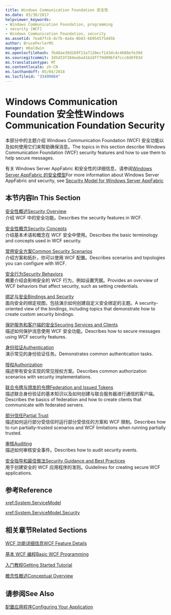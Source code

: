 ```yaml
---
title: Windows Communication Foundation 安全性
ms.date: 03/30/2017
helpviewer_keywords:
- Windows Communication Foundation, programming
- security [WCF]
- Windows Communication Foundation, security
ms.assetid: 7ea87fcb-dcfb-4a4a-8b03-6b954575d45b
author: BrucePerlerMS
manager: mbaldwin
ms.openlocfilehash: fb48ae39d269f21a7120ecf143dc4c4680efe39d
ms.sourcegitcommit: 3d5d33f384eeba41b2dff79d096f47ccc8d8f03d
ms.translationtype: MT
ms.contentlocale: zh-CN
ms.lasthandoff: 05/04/2018
ms.locfileid: "33499084"
---
```

# <a name="windows-communication-foundation-security"></a><span data-ttu-id="03039-102">Windows Communication Foundation 安全性</span><span class="sxs-lookup"><span data-stu-id="03039-102">Windows Communication Foundation Security</span></span>
<span data-ttu-id="03039-103">本部分中的主题介绍 Windows Communication Foundation (WCF) 安全功能以及如何使用它们来帮助确保消息。</span><span class="sxs-lookup"><span data-stu-id="03039-103">The topics in this section describe Windows Communication Foundation (WCF) security features and how to use them to help secure messages.</span></span>  
  
 <span data-ttu-id="03039-104">有关 Windows Server AppFabric 和安全性的详细信息，请参阅[Windows Server AppFabric 的安全模型](http://go.microsoft.com/fwlink/?LinkID=201279&clcid=0x409)</span><span class="sxs-lookup"><span data-stu-id="03039-104">For more information about Windows Server AppFabric and security, see [Security Model for Windows Server AppFabric](http://go.microsoft.com/fwlink/?LinkID=201279&clcid=0x409)</span></span>  
  
## <a name="in-this-section"></a><span data-ttu-id="03039-105">本节内容</span><span class="sxs-lookup"><span data-stu-id="03039-105">In This Section</span></span>  
 [<span data-ttu-id="03039-106">安全性概述</span><span class="sxs-lookup"><span data-stu-id="03039-106">Security Overview</span></span>](../../../../docs/framework/wcf/feature-details/security-overview.md)  
 <span data-ttu-id="03039-107">介绍 WCF 中的安全功能。</span><span class="sxs-lookup"><span data-stu-id="03039-107">Describes the security features in WCF.</span></span>  
  
 [<span data-ttu-id="03039-108">安全性概念</span><span class="sxs-lookup"><span data-stu-id="03039-108">Security Concepts</span></span>](../../../../docs/framework/wcf/feature-details/security-concepts.md)  
 <span data-ttu-id="03039-109">介绍基本术语和概念在 WCF 安全中使用。</span><span class="sxs-lookup"><span data-stu-id="03039-109">Describes the basic terminology and concepts used in WCF security.</span></span>  
  
 [<span data-ttu-id="03039-110">常用安全方案</span><span class="sxs-lookup"><span data-stu-id="03039-110">Common Security Scenarios</span></span>](../../../../docs/framework/wcf/feature-details/common-security-scenarios.md)  
 <span data-ttu-id="03039-111">介绍方案和拓扑，你可以使用 WCF 配置。</span><span class="sxs-lookup"><span data-stu-id="03039-111">Describes scenarios and topologies you can configure with WCF.</span></span>  
  
 [<span data-ttu-id="03039-112">安全行为</span><span class="sxs-lookup"><span data-stu-id="03039-112">Security Behaviors</span></span>](../../../../docs/framework/wcf/feature-details/security-behaviors-in-wcf.md)  
 <span data-ttu-id="03039-113">概要介绍会影响安全的 WCF 行为，例如设置凭据。</span><span class="sxs-lookup"><span data-stu-id="03039-113">Provides an overview of WCF behaviors that affect security, such as setting credentials.</span></span>  
  
 [<span data-ttu-id="03039-114">绑定与安全</span><span class="sxs-lookup"><span data-stu-id="03039-114">Bindings and Security</span></span>](../../../../docs/framework/wcf/feature-details/bindings-and-security.md)  
 <span data-ttu-id="03039-115">面向安全的绑定视图，包括演示如何创建自定义安全绑定的主题。</span><span class="sxs-lookup"><span data-stu-id="03039-115">A security-oriented view of the bindings, including topics that demonstrate how to create custom security bindings.</span></span>  
  
 [<span data-ttu-id="03039-116">保护服务和客户端的安全</span><span class="sxs-lookup"><span data-stu-id="03039-116">Securing Services and Clients</span></span>](../../../../docs/framework/wcf/feature-details/securing-services-and-clients.md)  
 <span data-ttu-id="03039-117">描述如何保护消息使用 WCF 安全功能。</span><span class="sxs-lookup"><span data-stu-id="03039-117">Describes how to secure messages using WCF security features.</span></span>  
  
 [<span data-ttu-id="03039-118">身份验证</span><span class="sxs-lookup"><span data-stu-id="03039-118">Authentication</span></span>](../../../../docs/framework/wcf/feature-details/authentication-in-wcf.md)  
 <span data-ttu-id="03039-119">演示常见的身份验证任务。</span><span class="sxs-lookup"><span data-stu-id="03039-119">Demonstrates common authentication tasks.</span></span>  
  
 [<span data-ttu-id="03039-120">授权</span><span class="sxs-lookup"><span data-stu-id="03039-120">Authorization</span></span>](../../../../docs/framework/wcf/feature-details/authorization-in-wcf.md)  
 <span data-ttu-id="03039-121">描述带有安全实现的常见授权方案。</span><span class="sxs-lookup"><span data-stu-id="03039-121">Describes common authorization scenarios with security implementations.</span></span>  
  
 [<span data-ttu-id="03039-122">联合令牌与颁发的令牌</span><span class="sxs-lookup"><span data-stu-id="03039-122">Federation and Issued Tokens</span></span>](../../../../docs/framework/wcf/feature-details/federation-and-issued-tokens.md)  
 <span data-ttu-id="03039-123">描述联合身份验证的基本知识以及如何创建与联合服务器进行通信的客户端。</span><span class="sxs-lookup"><span data-stu-id="03039-123">Describes the basics of federation and how to create clients that communicate with federated servers.</span></span>  
  
 [<span data-ttu-id="03039-124">部分信任</span><span class="sxs-lookup"><span data-stu-id="03039-124">Partial Trust</span></span>](../../../../docs/framework/wcf/feature-details/partial-trust.md)  
 <span data-ttu-id="03039-125">描述如何运行部分受信任时运行部分受信任的方案和 WCF 限制。</span><span class="sxs-lookup"><span data-stu-id="03039-125">Describes how to run partially-trusted scenarios and WCF limitations when running partially trusted.</span></span>  
  
 [<span data-ttu-id="03039-126">审核</span><span class="sxs-lookup"><span data-stu-id="03039-126">Auditing</span></span>](../../../../docs/framework/wcf/feature-details/auditing-security-events.md)  
 <span data-ttu-id="03039-127">描述如何审核安全事件。</span><span class="sxs-lookup"><span data-stu-id="03039-127">Describes how to audit security events.</span></span>  
  
 [<span data-ttu-id="03039-128">安全指导和最佳做法</span><span class="sxs-lookup"><span data-stu-id="03039-128">Security Guidance and Best Practices</span></span>](../../../../docs/framework/wcf/feature-details/security-guidance-and-best-practices.md)  
 <span data-ttu-id="03039-129">用于创建安全的 WCF 应用程序的准则。</span><span class="sxs-lookup"><span data-stu-id="03039-129">Guidelines for creating secure WCF applications.</span></span>  
  
## <a name="reference"></a><span data-ttu-id="03039-130">参考</span><span class="sxs-lookup"><span data-stu-id="03039-130">Reference</span></span>  
 <xref:System.ServiceModel>  
  
 <xref:System.ServiceModel.Security>  
  
## <a name="related-sections"></a><span data-ttu-id="03039-131">相关章节</span><span class="sxs-lookup"><span data-stu-id="03039-131">Related Sections</span></span>  
 [<span data-ttu-id="03039-132">WCF 功能详细信息</span><span class="sxs-lookup"><span data-stu-id="03039-132">WCF Feature Details</span></span>](../../../../docs/framework/wcf/feature-details/index.md)  
  
 [<span data-ttu-id="03039-133">基本 WCF 编程</span><span class="sxs-lookup"><span data-stu-id="03039-133">Basic WCF Programming</span></span>](../../../../docs/framework/wcf/basic-wcf-programming.md)  
  
 [<span data-ttu-id="03039-134">入门教程</span><span class="sxs-lookup"><span data-stu-id="03039-134">Getting Started Tutorial</span></span>](../../../../docs/framework/wcf/getting-started-tutorial.md)  
  
 [<span data-ttu-id="03039-135">概念性概述</span><span class="sxs-lookup"><span data-stu-id="03039-135">Conceptual Overview</span></span>](../../../../docs/framework/wcf/conceptual-overview.md)  
  
## <a name="see-also"></a><span data-ttu-id="03039-136">请参阅</span><span class="sxs-lookup"><span data-stu-id="03039-136">See Also</span></span>  
 [<span data-ttu-id="03039-137">配置应用程序</span><span class="sxs-lookup"><span data-stu-id="03039-137">Configuring Your Application</span></span>](../../../../docs/framework/wcf/diagnostics/configuring-your-application.md)
